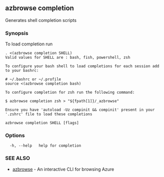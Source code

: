 ## azbrowse completion

Generates shell completion scripts

### Synopsis

To load completion run
	
	. <(azbrowse completion SHELL)
	Valid values for SHELL are : bash, fish, powershell, zsh
	
	To configure your bash shell to load completions for each session add to your bashrc:
	
	# ~/.bashrc or ~/.profile
	source <(azbrowse completion bash)

	To configure completion for zsh run the following command:

	$ azbrowse completion zsh > "${fpath[1]}/_azbrowse"
	
	Ensure you have 'autoload -Uz compinit && compinit' present in your '.zshrc' file to load these completions

	

```
azbrowse completion SHELL [flags]
```

### Options

```
  -h, --help   help for completion
```

### SEE ALSO

* [azbrowse](azbrowse.md)	 - An interactive CLI for browsing Azure

